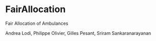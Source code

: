 # FairAllocation
Fair Allocation of Ambulances

Andrea Lodi, Philippe Olivier, Gilles Pesant, Sriram Sankaranarayanan
